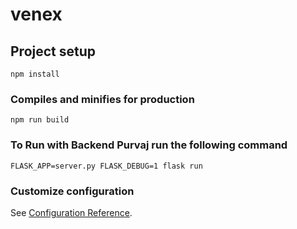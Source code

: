 # venex

## Project setup
```
npm install
```

### Compiles and minifies for production
```
npm run build
```

### To Run with Backend Purvaj run the following command
```
FLASK_APP=server.py FLASK_DEBUG=1 flask run
```

### Customize configuration
See [Configuration Reference](https://cli.vuejs.org/config/).
